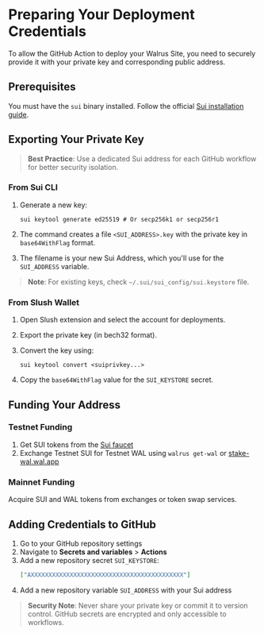 # Preparing Your Deployment Credentials

To allow the GitHub Action to deploy your Walrus Site, you need to securely provide it with your private key and corresponding public address.

## Prerequisites

You must have the `sui` binary installed. Follow the official [Sui installation guide](https://docs.sui.io/guides/developer/getting-started/sui-install).

## Exporting Your Private Key

> **Best Practice**: Use a dedicated Sui address for each GitHub workflow for better security isolation.

### From Sui CLI

1. Generate a new key:
   ```
   sui keytool generate ed25519 # Or secp256k1 or secp256r1
   ```

2. The command creates a file `<SUI_ADDRESS>.key` with the private key in `base64WithFlag` format.

3. The filename is your new Sui Address, which you'll use for the `SUI_ADDRESS` variable.

> **Note**: For existing keys, check `~/.sui/sui_config/sui.keystore` file.

### From Slush Wallet

1. Open Slush extension and select the account for deployments.

2. Export the private key (in bech32 format).

3. Convert the key using:
   ```
   sui keytool convert <suiprivkey...>
   ```

4. Copy the `base64WithFlag` value for the `SUI_KEYSTORE` secret.

## Funding Your Address

### Testnet Funding
1. Get SUI tokens from the [Sui faucet](https://faucet.sui.io/)
2. Exchange Testnet SUI for Testnet WAL using `walrus get-wal` or [stake-wal.wal.app](https://stake-wal.wal.app/?network=testnet)

### Mainnet Funding
Acquire SUI and WAL tokens from exchanges or token swap services.

## Adding Credentials to GitHub

1. Go to your GitHub repository settings
2. Navigate to **Secrets and variables** > **Actions**
3. Add a new repository secret `SUI_KEYSTORE`:
   ```json
   ["AXXXXXXXXXXXXXXXXXXXXXXXXXXXXXXXXXXXXXXXXXXX"]
   ```
4. Add a new repository variable `SUI_ADDRESS` with your Sui address

> **Security Note**: Never share your private key or commit it to version control. GitHub secrets are encrypted and only accessible to workflows.